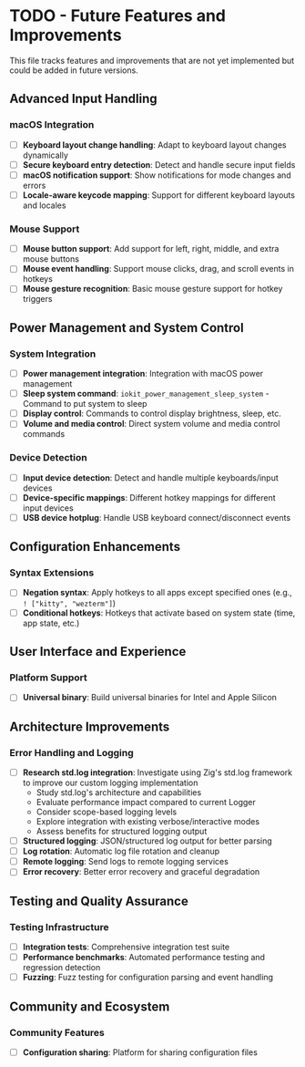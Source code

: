 # TODO - Future Features and Improvements

This file tracks features and improvements that are not yet implemented but could be added in future versions.

## Advanced Input Handling

### macOS Integration
- [ ] **Keyboard layout change handling**: Adapt to keyboard layout changes dynamically
- [ ] **Secure keyboard entry detection**: Detect and handle secure input fields
- [ ] **macOS notification support**: Show notifications for mode changes and errors
- [ ] **Locale-aware keycode mapping**: Support for different keyboard layouts and locales

### Mouse Support
- [ ] **Mouse button support**: Add support for left, right, middle, and extra mouse buttons
- [ ] **Mouse event handling**: Support mouse clicks, drag, and scroll events in hotkeys
- [ ] **Mouse gesture recognition**: Basic mouse gesture support for hotkey triggers

## Power Management and System Control

### System Integration
- [ ] **Power management integration**: Integration with macOS power management
- [ ] **Sleep system command**: `iokit_power_management_sleep_system` - Command to put system to sleep
- [ ] **Display control**: Commands to control display brightness, sleep, etc.
- [ ] **Volume and media control**: Direct system volume and media control commands

### Device Detection
- [ ] **Input device detection**: Detect and handle multiple keyboards/input devices
- [ ] **Device-specific mappings**: Different hotkey mappings for different input devices
- [ ] **USB device hotplug**: Handle USB keyboard connect/disconnect events

## Configuration Enhancements

### Syntax Extensions
- [ ] **Negation syntax**: Apply hotkeys to all apps except specified ones (e.g., `! ["kitty", "wezterm"]`)
- [ ] **Conditional hotkeys**: Hotkeys that activate based on system state (time, app state, etc.)

## User Interface and Experience

### Platform Support
- [ ] **Universal binary**: Build universal binaries for Intel and Apple Silicon

## Architecture Improvements

### Error Handling and Logging
- [ ] **Research std.log integration**: Investigate using Zig's std.log framework to improve our custom logging implementation
  - Study std.log's architecture and capabilities
  - Evaluate performance impact compared to current Logger
  - Consider scope-based logging levels
  - Explore integration with existing verbose/interactive modes
  - Assess benefits for structured logging output
- [ ] **Structured logging**: JSON/structured log output for better parsing
- [ ] **Log rotation**: Automatic log file rotation and cleanup
- [ ] **Remote logging**: Send logs to remote logging services
- [ ] **Error recovery**: Better error recovery and graceful degradation

## Testing and Quality Assurance

### Testing Infrastructure
- [ ] **Integration tests**: Comprehensive integration test suite
- [ ] **Performance benchmarks**: Automated performance testing and regression detection
- [ ] **Fuzzing**: Fuzz testing for configuration parsing and event handling

## Community and Ecosystem

### Community Features
- [ ] **Configuration sharing**: Platform for sharing configuration files
